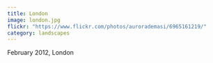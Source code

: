 ```yaml
---
title: London
image: london.jpg
flickr: "https://www.flickr.com/photos/aurorademasi/6965161219/"
category: landscapes
---
```

February 2012, London
